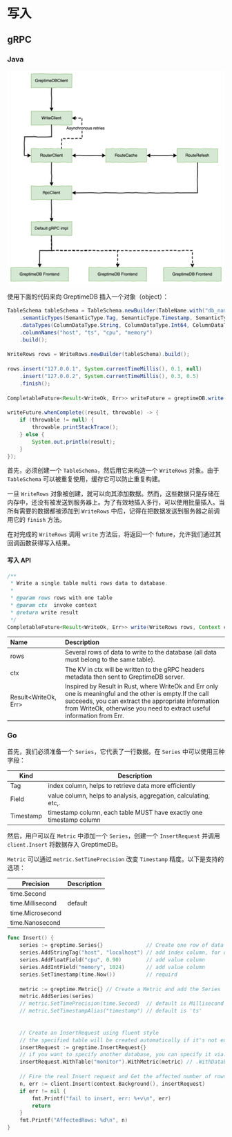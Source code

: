 # 写入

## gRPC

### Java

![Data Ingestion Process](../../../public/data-ingest-process.png)

使用下面的代码来向 GreptimeDB 插入一个对象（object）：

```java
TableSchema tableSchema = TableSchema.newBuilder(TableName.with("db_name", "monitor"))
    .semanticTypes(SemanticType.Tag, SemanticType.Timestamp, SemanticType.Field, SemanticType.Field)
    .dataTypes(ColumnDataType.String, ColumnDataType.Int64, ColumnDataType.Float64, ColumnDataType.Float64)
    .columnNames("host", "ts", "cpu", "memory")
    .build();

WriteRows rows = WriteRows.newBuilder(tableSchema).build();

rows.insert("127.0.0.1", System.currentTimeMillis(), 0.1, null)
    .insert("127.0.0.2", System.currentTimeMillis(), 0.3, 0.5)
    .finish();

CompletableFuture<Result<WriteOk, Err>> writeFuture = greptimeDB.write(rows);

writeFuture.whenComplete((result, throwable) -> {
    if (throwable != null) {
        throwable.printStackTrace();
    } else {
        System.out.println(result);
    }
});
```

首先，必须创建一个 `TableSchema`，然后用它来构造一个 `WriteRows` 对象。由于 `TableSchema` 可以被重复使用，缓存它可以防止重复构建。

一旦 `WriteRows` 对象被创建，就可以向其添加数据。然而，这些数据只是存储在内存中，还没有被发送到服务器上。为了有效地插入多行，可以使用批量插入。当所有需要的数据都被添加到 `WriteRows` 中后，记得在把数据发送到服务器之前调用它的 `finish` 方法。

在对完成的 `WriteRows` 调用 `write` 方法后，将返回一个 future，允许我们通过其回调函数获得写入结果。

#### 写入 API

```java
/**
 * Write a single table multi rows data to database.
 *
 * @param rows rows with one table
 * @param ctx  invoke context
 * @return write result
 */
CompletableFuture<Result<WriteOk, Err>> write(WriteRows rows, Context ctx);
```

| Name                 | Description                                                                                                                                                                                                                                |
| :------------------- | :----------------------------------------------------------------------------------------------------------------------------------------------------------------------------------------------------------------------------------------- |
| rows                 | Several rows of data to write to the database (all data must belong to the same table).                                                                                                                                                    |
| ctx                  | The KV in ctx will be written to the gRPC headers metadata then sent to GreptimeDB server.                                                                                                                                                 |
| Result<WriteOk, Err> | Inspired by Result in Rust, where WriteOk and Err only one is meaningful and the other is empty.If the call succeeds, you can extract the appropriate information from WriteOk, otherwise you need to extract useful information from Err. |

### Go

首先，我们必须准备一个 `Series`，它代表了一行数据。在 `Series` 中可以使用三种字段：

| Kind      | Description                                                         |
| --------- | ------------------------------------------------------------------- |
| Tag       | index column, helps to retrieve data more efficiently               |
| Field     | value column, helps to analysis, aggregation, calculating, etc,.    |
| Timestamp | timestamp column, each table MUST have exactly one timestamp column |

然后，用户可以在 `Metric` 中添加一个 `Series`，创建一个 `InsertRequest` 并调用 `client.Insert` 将数据存入 GreptimeDB。

`Metric` 可以通过 `metric.SetTimePrecision` 改变 `Timestamp` 精度。以下是支持的选项：

| Precision        | Description |
| ---------------- | ----------- |
| time.Second      |             |
| time.Millisecond | default     |
| time.Microsecond |             |
| time.Nanosecond  |             |

```go
func Insert() {
    series := greptime.Series{}              // Create one row of data
    series.AddStringTag("host", "localhost") // add index column, for query efficiency
    series.AddFloatField("cpu", 0.90)        // add value column
    series.AddIntField("memory", 1024)       // add value column
    series.SetTimestamp(time.Now())          // requird

    metric := greptime.Metric{} // Create a Metric and add the Series
    metric.AddSeries(series)
    // metric.SetTimePrecision(time.Second)  // default is Millisecond
    // metric.SetTimestampAlias("timestamp") // default is 'ts'


    // Create an InsertRequest using fluent style
    // the specified table will be created automatically if it's not exist
    insertRequest := greptime.InsertRequest{}
    // if you want to specify another database, you can specify it via: `WithDatabase(database)`
    insertRequest.WithTable("monitor").WithMetric(metric) // .WithDatabase(database)

    // Fire the real Insert request and Get the affected number of rows
    n, err := client.Insert(context.Background(), insertRequest)
    if err != nil {
        fmt.Printf("fail to insert, err: %+v\n", err)
        return
    }
    fmt.Printf("AffectedRows: %d\n", n)
}
```
